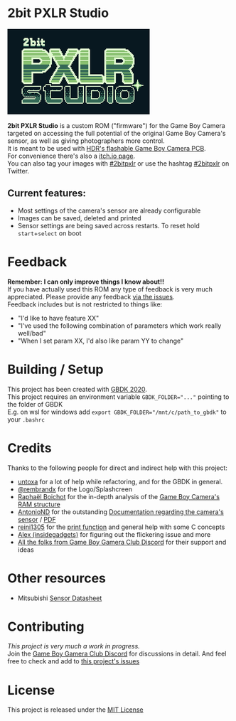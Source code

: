 # 2bit PXLR Studio
![2bit PXLR Studio Logo](assets/2bitpxlr.png "2bit PXLR Studio")

**2bit PXLR Studio** is a custom ROM ("firmware") for the Game Boy Camera targeted on accessing the full potential of the original Game Boy Camera's sensor, as well as giving photographers more control.   
It is meant to be used with [HDR's flashable Game Boy Camera PCB](https://github.com/HDR/Gameboy-Camera-Flashcart).   
For convenience there's also a [itch.io page](https://herrzatacke.itch.io/2bit-pxlr-studio).  
You can also tag your images with [#2bitpxlr](https://www.instagram.com/explore/tags/2bitpxlr/) or use the hashtag [#2bitpxlr](https://twitter.com/search?q=2bitpxlr) on Twitter.  

## Current features:
+ Most settings of the camera's sensor are already configurable
+ Images can be saved, deleted and printed
+ Sensor settings are being saved across restarts. To reset hold `start`+`select` on boot

# Feedback
**Remember: I can only improve things I know about!!**  
If you have actually used this ROM any type of feedback is very much appreciated. Please provide any feedback [via the issues](https://github.com/HerrZatacke/custom-camera-rom/issues).  
Feedback includes but is not restricted to things like:
+ "I'd like to have feature XX"
+ "I've used the following combination of parameters which work really well/bad"
+ "When I set param XX, I'd also like param YY to change"

# Building / Setup
This project has been created with [GBDK 2020](https://github.com/gbdk-2020/gbdk-2020).  
This project requires an environment variable `GBDK_FOLDER="..."` pointing to the folder of GBDK  
E.g. on wsl for windows add `export GBDK_FOLDER="/mnt/c/path_to_gbdk"` to your `.bashrc`

# Credits
Thanks to the following people for direct and indirect help with this project:
* [untoxa](https://github.com/untoxa) for a lot of help while refactoring, and for the GBDK in general. 
* [@rembrandx](https://www.instagram.com/rembrandx/) for the Logo/Splashcreen 
* [Raphaël Boichot](https://github.com/Raphael-Boichot/) for the in-depth analysis of the [Game Boy Camera's RAM structure](https://funtography.online/wiki/Cartridge_RAM)
* [AntonioND](https://github.com/AntonioND) for the outstanding [Documentation regarding the camera's sensor](https://github.com/AntonioND/gbcam-rev-engineer) / [PDF](https://github.com/AntonioND/gbcam-rev-engineer/blob/master/doc/gb_camera_doc_v1_1_1.pdf)
* [reini1305](https://github.com/reini1305) for the [print function](https://github.com/HerrZatacke/custom-camera-rom/commit/5976b47e6b6d577c954e2b678affa9925824f5b5) and general help with some C concepts
* [Alex (insidegadgets)](https://github.com/insidegadgets) for figuring out the flickering issue and more
* [All the folks from Game Boy Gamera Club Discord](https://discord.gg/C7WFJHG) for their support and ideas

# Other resources
- Mitsubishi [Sensor Datasheet](https://pdf1.alldatasheet.com/datasheet-pdf/view/146598/MITSUBISHI/M64282FP.html)

# Contributing
_This project is very much a work in progress._  
Join the [Game Boy Gamera Club Discord](https://discord.gg/C7WFJHG) for discussions in detail. And feel free to check and add to [this project's issues](https://github.com/HerrZatacke/custom-camera-rom/issues)

# License
This project is released under the [MIT License](LICENSE)
